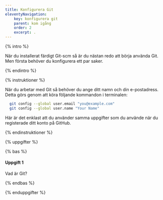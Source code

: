 ```yaml
---
title: Konfigurera Git
eleventyNavigation:
    key: konfigurera git
    parent: kom igång
    order: 2
    excerpt: .
---
```


{% intro %}

När du installerat färdigt Git-scm så är du nästan redo att börja använda Git. 
Men första behöver du konfigurera ett par saker.


{% endintro %}

{% instruktioner %}

När du arbetar med Git så behöver du ange ditt namn och din e-postadress. Detta görs genom att köra följande kommandon i terminalen:

```bash
  git config --global user.email "you@example.com"
  git config --global user.name "Your Name"
```

Här är det enklast att du använder samma uppgifter som du använde när du registerade ditt konto på GitHub.

{% endinstruktioner %}

{% uppgifter %}

{% bas %}

#### Uppgift 1

Vad är Git?

{% endbas %}

{% enduppgifter %}